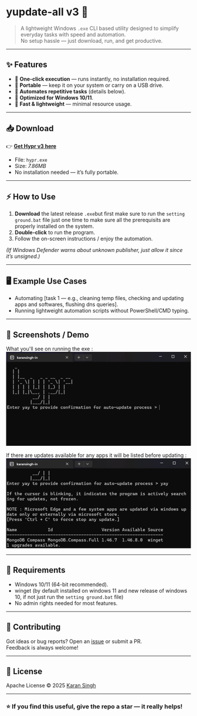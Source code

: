 
# yupdate-all v3 🚀

> A lightweight Windows `.exe` CLI based utility designed to simplify everyday tasks with speed and automation.  
No setup hassle — just download, run, and get productive.

---

## ✨ Features

- 🔹 **One-click execution** — runs instantly, no installation required.  
- 🔹 **Portable** — keep it on your system or carry on a USB drive.  
- 🔹 **Automates repetitive tasks** (details below).  
- 🔹 **Optimized for Windows 10/11**.  
- 🔹 **Fast & lightweight** — minimal resource usage.  

---

## 📥 Download

👉 [**Get Hypr v3 here**](https://github.com/karansingh-in/scripting-and-automating/releases/tag/hypr_v3)

- File: `hypr.exe`  
- Size: *7.86MB*  
- No installation needed — it’s fully portable.

---

## ⚡ How to Use

1. **Download** the latest release `.exe`but first make sure to run the `setting ground.bat` file just one time to make sure all the prerequisits are properly installed on the system.  
2. **Double-click** to run the program.  
3. Follow the on-screen instructions / enjoy the automation.  

*(If Windows Defender warns about unknown publisher, just allow it since it’s unsigned.)*

---

## 🖥️ Example Use Cases

- Automating [task 1 — e.g., cleaning temp files, checking and updating apps and softwares, flushing dns queries].   
- Running lightweight automation scripts without PowerShell/CMD typing.  


---

## 📸 Screenshots / Demo

What you'll see on running the exe :
![alt text](/assets/startpage.png)

If there are updates available for any apps it will be listed before updating :
![alt text](/assets/running.png)

---

## 🔧 Requirements

- Windows 10/11 (64-bit recommended).
- winget (by default installed on windows 11 and new release of windows 10, if not just run the `setting ground.bat` file)
- No admin rights needed for most features.

---

## 🤝 Contributing

Got ideas or bug reports? Open an [issue](../../issues) or submit a PR.  
Feedback is always welcome!  

---

## 📜 License

Apache License © 2025 [Karan Singh](https://github.com/karansingh-in)  

---

### ⭐ If you find this useful, give the repo a star — it really helps!
